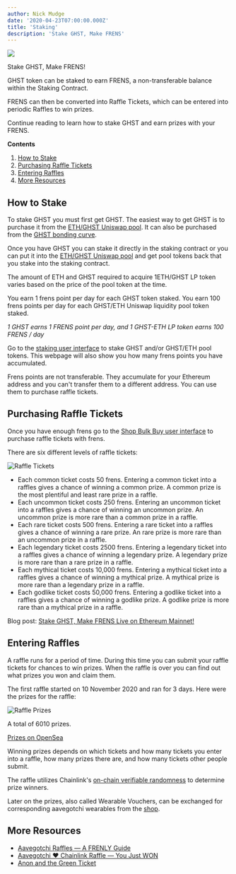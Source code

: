 ```yaml
---
author: Nick Mudge
date: '2020-04-23T07:00:00.000Z'
title: 'Staking'
description: 'Stake GHST, Make FRENS'
---
```



<div class="headerImageContainer">
<img class="headerImage" src="/staking/staking.png">
<p class="headerImageText">Stake GHST, Make FRENS!</p>
</div>


GHST token can be staked to earn FRENS, a non-transferable balance within the Staking Contract. 

FRENS can then be converted into Raffle Tickets, which can be entered into periodic Raffles to win prizes. 

Continue reading to learn how to stake GHST and earn prizes with your FRENS.




<div class="contentsBox">

**Contents**

<ol>
<li><a href=#how-to-stake>How to Stake</a></li>
<li><a href=#purchasing-raffle-tickets>Purchasing Raffle Tickets</a></li>
<li><a href=#entering-raffles>Entering Raffles</a></li>
<li><a href=#more-resources>More Resources</a></li>
</ol>

</div>


## How to Stake

To stake GHST you must first get GHST.  The easiest way to get GHST is to purchase it from the [ETH/GHST Uniswap pool](https://app.uniswap.org/#/swap?inputCurrency=0x3f382dbd960e3a9bbceae22651e88158d2791550&outputCurrency=ETH). It can also be purchased from the [GHST bonding curve](https://aavegotchi.com/curve).

Once you have GHST you can stake it directly in the staking contract or you can put it into the [ETH/GHST Uniswap pool](https://app.uniswap.org/#/add/0x3f382dbd960e3a9bbceae22651e88158d2791550/ETH) and get pool tokens back that you stake into the staking contract. 

The amount of ETH and GHST required to acquire 1ETH/GHST LP token varies based on the price of the pool token at the time. 

You earn 1 frens point per day for each GHST token staked. You earn 100 frens points per day for each GHST/ETH Uniswap liquidity pool token staked.

*1 GHST earns 1 FRENS point per day, and 1 GHST-ETH LP token earns 100 FRENS / day*

Go to the [staking user interface](https://aavegotchi.com/stake-mainnet) to stake GHST and/or GHST/ETH pool tokens.  This webpage will also show you how many frens points you have accumulated.

Frens points are not transferable. They accumulate for your Ethereum address and you can't transfer them to a different address. You can use them to purchase raffle tickets.

## Purchasing Raffle Tickets

Once you have enough frens go to the [Shop Bulk Buy user interface](https://aavegotchi.com/bulk-buy) to purchase raffle tickets with frens.

There are six different levels of raffle tickets:

![Raffle Tickets](/staking/raffletickets.png)

- Each common ticket costs 50 frens. Entering a common ticket into a raffles gives a chance of winning a common prize. A common prize is the most plentiful and least rare prize in a raffle.
- Each uncommon ticket costs 250 frens. Entering an uncommon ticket into a raffles gives a chance of winning an uncommon prize. An uncommon prize is more rare than a common prize in a raffle.
- Each rare ticket costs 500 frens. Entering a rare ticket into a raffles gives a chance of winning a rare prize. An rare prize is more rare than an uncommon prize in a raffle.
- Each legendary ticket costs 2500 frens. Entering a legendary ticket into a raffles gives a chance of winning a legendary prize. A legendary prize is more rare than a rare prize in a raffle.
- Each mythical ticket costs 10,000 frens. Entering a mythical ticket into a raffles gives a chance of winning a mythical prize. A mythical prize is more rare than a legendary prize in a raffle.
- Each godlike ticket costs 50,000 frens. Entering a godlike ticket into a raffles gives a chance of winning a godlike prize. A godlike prize is more rare than a mythical prize in a raffle.

Blog post: [Stake GHST, Make FRENS Live on Ethereum Mainnet!](
https://aavegotchi.medium.com/stake-ghst-make-frens-live-on-ethereum-mainnet-658bd507d67b)


## Entering Raffles

A raffle runs for a period of time. During this time you can submit your raffle tickets for chances to win prizes. When the raffle is over you can find out what prizes you won and claim them.

The first raffle started on 10 November 2020 and ran for 3 days. Here were the prizes for the raffle:

![Raffle Prizes](/staking/prizes.png)

A total of 6010 prizes.

[Prizes on OpenSea](https://opensea.io/activity/aavegotchi-wearable-vouchers)

Winning prizes depends on which tickets and how many tickets you enter into a raffle, how many prizes there are, and how many tickets other people submit. 

The raffle utilizes Chainlink's [on-chain verifiable randomness](https://blog.chain.link/verifiable-random-functions-vrf-random-number-generation-rng-feature/) to determine prize winners.

Later on the prizes, also called Wearable Vouchers, can be exchanged for corresponding aavegotchi wearables from the [shop](https://aavegotchi.com/shop).

## More Resources

- [Aavegotchi Raffles — A FRENLY Guide](https://aavegotchi.medium.com/aavegotchi-raffles-a-frenly-guide-66f624c9bc60)
- [Aavegotchi ❤ Chainlink Raffle — You Just WON](https://aavegotchi.medium.com/aavegotchi-chainlink-raffle-you-just-won-af87712f1018)
- [Anon and the Green Ticket](https://aavegotchi.medium.com/anon-and-the-green-ticket-5776969b3a69)



